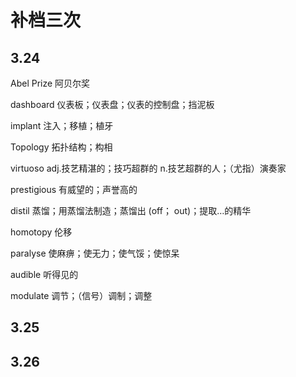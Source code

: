 # 补档三次

## 3.24

Abel Prize	阿贝尔奖

dashboard	仪表板；仪表盘；仪表的控制盘；挡泥板

implant	注入；移植；植牙

Topology	拓扑结构；构相

virtuoso	adj.技艺精湛的；技巧超群的 n.技艺超群的人；（尤指）演奏家

prestigious	有威望的；声誉高的

distil	蒸馏；用蒸馏法制造；蒸馏出 (off； out)；提取…的精华

homotopy	伦移

paralyse	使麻痹；使无力；使气馁；使惊呆

audible	听得见的

modulate	调节；（信号）调制；调整



## 3.25

## 3.26

